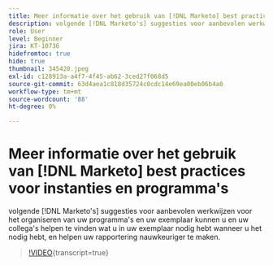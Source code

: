 ```yaml
---
title: Meer informatie over het gebruik van [!DNL Marketo] best practices voor instanties en programma's
description: volgende [!DNL Marketo's] suggesties voor aanbevolen werkwijzen voor het organiseren van uw programma's en uw exemplaar kunnen u en uw collega's helpen te vinden wat u in uw exemplaar nodig hebt wanneer u het nodig hebt, en helpen uw rapportering nauwkeuriger te maken.
role: User
level: Beginner
jira: KT-10736
hidefromtoc: true
hide: true
thumbnail: 345420.jpeg
exl-id: c128913a-a4f7-4f45-ab62-3ced27f068d5
source-git-commit: 63d4aea1c818d35724c0cdc14e69ea00eb06b4a0
workflow-type: tm+mt
source-wordcount: '88'
ht-degree: 0%

---
```


# Meer informatie over het gebruik van [!DNL Marketo] best practices voor instanties en programma&#39;s

volgende [!DNL Marketo's] suggesties voor aanbevolen werkwijzen voor het organiseren van uw programma&#39;s en uw exemplaar kunnen u en uw collega&#39;s helpen te vinden wat u in uw exemplaar nodig hebt wanneer u het nodig hebt, en helpen uw rapportering nauwkeuriger te maken.

>[!VIDEO](https://video.tv.adobe.com/v/345420/?quality=12&learn=on){transcript=true}
